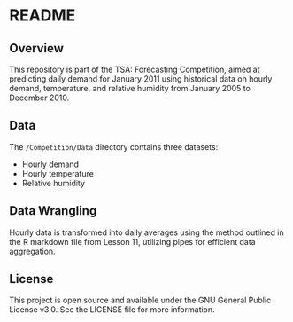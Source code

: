 # README

## Overview
This repository is part of the TSA: Forecasting Competition, aimed at predicting daily demand for January 2011 using historical data on hourly demand, temperature, and relative humidity from January 2005 to December 2010. 

## Data
The `/Competition/Data` directory contains three datasets:
- Hourly demand
- Hourly temperature
- Relative humidity

## Data Wrangling
Hourly data is transformed into daily averages using the method outlined in the R markdown file from Lesson 11, utilizing pipes for efficient data aggregation.

## License
This project is open source and available under the GNU General Public License v3.0. See the LICENSE file for more information.

